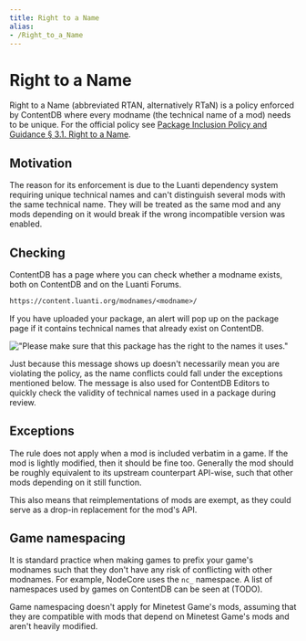 ```yaml
---
title: Right to a Name
alias:
- /Right_to_a_Name
---
```


# Right to a Name
Right to a Name (abbreviated RTAN, alternatively RTaN) is a policy enforced by ContentDB where every modname (the technical name of a mod) needs to be unique. For the official policy see [Package Inclusion Policy and Guidance § 3.1. Right to a Name](https://content.luanti.org/policy_and_guidance/#31-right-to-a-name).

## Motivation
The reason for its enforcement is due to the Luanti dependency system requiring unique technical names and can't distinguish several mods with the same technical name. They will be treated as the same mod and any mods depending on it would break if the wrong incompatible version was enabled.

## Checking
ContentDB has a page where you can check whether a modname exists, both on ContentDB and on the Luanti Forums.

```txt
https://content.luanti.org/modnames/<modname>/
```

If you have uploaded your package, an alert will pop up on the package page if it contains technical names that already exist on ContentDB.

!["Please make sure that this package has the right to the names it uses."](/images/right_to_a_name/cdb_warning.webp)

Just because this message shows up doesn't necessarily mean you are violating the policy, as the name conflicts could fall under the exceptions mentioned below. The message is also used for ContentDB Editors to quickly check the validity of technical names used in a package during review.

## Exceptions
The rule does not apply when a mod is included verbatim in a game. If the mod is lightly modified, then it should be fine too. Generally the mod should be roughly equivalent to its upstream counterpart API-wise, such that other mods depending on it still function.

This also means that reimplementations of mods are exempt, as they could serve as a drop-in replacement for the mod's API.

## Game namespacing
It is standard practice when making games to prefix your game's modnames such that they don't have any risk of conflicting with other modnames. For example, NodeCore uses the `nc_` namespace. A list of namespaces used by games on ContentDB can be seen at (TODO).

Game namespacing doesn't apply for Minetest Game's mods, assuming that they are compatible with mods that depend on Minetest Game's mods and aren't heavily modified.
